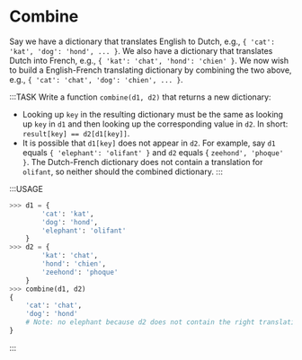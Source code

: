 # Combine

Say we have a dictionary that translates English to Dutch, e.g., `{ 'cat': 'kat', 'dog': 'hond', ... }`.
We also have a dictionary that translates Dutch into French, e.g., `{ 'kat': 'chat', 'hond': 'chien' }`.
We now wish to build a English-French translating dictionary by combining the two above, e.g., `{ 'cat': 'chat', 'dog': 'chien', ... }`.

:::TASK
Write a function `combine(d1, d2)` that returns a new dictionary:

* Looking up `key` in the resulting dictionary must be the same as looking up `key` in `d1` and then looking up the corresponding value in `d2`.
  In short: `result[key] == d2[d1[key]]`.
* It is possible that `d1[key]` does not appear in `d2`.
  For example, say `d1` equals `{ 'elephant': 'olifant' }` and `d2` equals { `zeehond', 'phoque' }`.
  The Dutch-French dictionary does not contain a translation for `olifant`, so neither should the combined dictionary.
:::

:::USAGE

```python
>>> d1 = {
        'cat': 'kat',
        'dog': 'hond',
        'elephant': 'olifant'
    }
>>> d2 = {
        'kat': 'chat',
        'hond': 'chien',
        'zeehond': 'phoque'
    }
>>> combine(d1, d2)
{
    'cat': 'chat',
    'dog': 'hond'
    # Note: no elephant because d2 does not contain the right translation
}
```

:::
